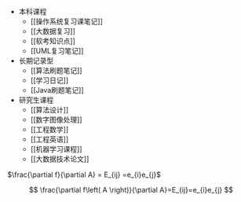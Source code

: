 - 本科课程
	- [[操作系统复习课笔记]]
	- [[大数据复习]]
	- [[软考知识点]]
	- [[UML复习笔记]]
- 长期记录型
	- [[算法刷题笔记]]
	- [[学习日记]]
	- [[Java刷题笔记]]
- 研究生课程
	- [[算法设计]]
	- [[数字图像处理]]
	- [[工程数学]]
	- [[工程英语]]
	- [[机器学习课程]]
	- [[大数据技术论文]]

$\frac{\partial f}{\partial A} = E_{ij} =e_{i}e_{j}$

$$ \frac{\partial f\left( A \right)}{\partial A}=E_{ij}=e_{i}e_{j} $$
